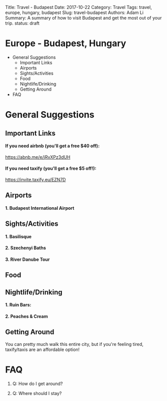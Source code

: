 Title: Travel - Budapest
Date: 2017-10-22
Category: Travel
Tags: travel, europe, hungary, budapest
Slug: travel-budapest
Authors: Adam Li
Summary: A summary of how to visit Budapest and get the most out of your trip.
status: draft

# Europe - Budapest, Hungary
<!-- MarkdownTOC -->

- General Suggestions
    - Important Links
    - Airports
    - Sights/Activities
    - Food
    - Nightlife/Drinking
    - Getting Around
- FAQ

<!-- /MarkdownTOC -->

# General Suggestions

## Important Links
#### If you need airbnb (you'll get a free $40 off):
<a href="https://abnb.me/e/jRvXPz3dUH">https://abnb.me/e/jRvXPz3dUH</a>
#### If you need taxify (you'll get a free $5 off!):
<a href="https://invite.taxify.eu/EZN7D">https://invite.taxify.eu/EZN7D</a>

## Airports
#### 1. Budapest International Airport


## Sights/Activities
#### 1. Basilisque

#### 2. Szechenyi Baths

#### 3. River Danube Tour

## Food


## Nightlife/Drinking
#### 1. Ruin Bars:

#### 2. Peaches & Cream

## Getting Around
You can pretty much walk this entire city, but if you're feeling tired, taxify/taxis are an affordable option!

# FAQ
1. Q: How do I get around?

2. Q: Where should I stay?

